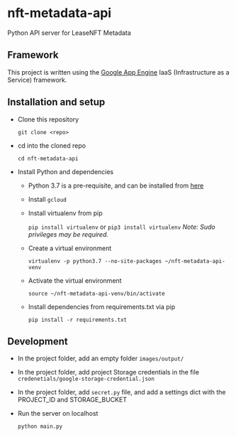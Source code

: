 # nft-metadata-api
Python API server for LeaseNFT Metadata

## Framework

This project is written using the [Google App Engine](https://cloud.google.com/appengine) IaaS (Infrastructure as a Service) framework.


## Installation and setup
* Clone this repository

  `git clone <repo>`

* cd into the cloned repo

  `cd nft-metadata-api`

* Install Python and dependencies

  * Python 3.7 is a pre-requisite, and can be installed from [here](https://www.python.org/downloads "Python version downloads")

  * Install `gcloud`

  * Install virtualenv from pip

    `pip install virtualenv` or `pip3 install virtualenv`
    *Note: Sudo privileges may be required.*

  * Create a virtual environment

    `virtualenv -p python3.7 --no-site-packages ~/nft-metadata-api-venv`

  * Activate the virtual environment

    `source ~/nft-metadata-api-venv/bin/activate`

  * Install dependencies from requirements.txt via pip

    `pip install -r requirements.txt`

## Development
* In the project folder, add an empty folder `images/output/`

* In the project folder, add project Storage credentials in the file `credenetials/google-storage-credential.json`

* In the project folder, add `secret.py` file, and add a settings dict with the PROJECT_ID and STORAGE_BUCKET

* Run the server on localhost

  `python main.py`
